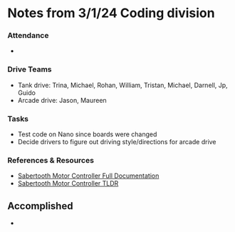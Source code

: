 # Notes from 3/1/24 Coding division   
### Attendance
 -   

### Drive Teams
 - Tank drive: Trina, Michael, Rohan, William, Tristan, Michael, Darnell, Jp, Guido
 - Arcade drive: Jason, Maureen 

### Tasks
 - Test code on Nano since boards were changed
 - Decide drivers to figure out driving style/directions for arcade drive

### References & Resources 
 - <a href="http://www.dimensionengineering.com/datasheets/Sabertooth2x60.pdf">Sabertooth Motor Controller Full Documentation</a>
 - <a href="https://docs.google.com/document/d/11yAGNMltDx4X17hl0w9ZD8jwsdREbucdNOAFZO9kq2M/edit?usp=sharing>">Sabertooth Motor Controller TLDR</a> 

## Accomplished
 - 
